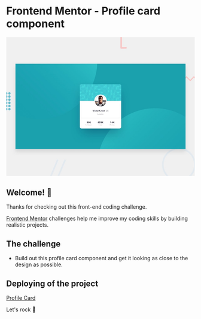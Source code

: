 # Frontend Mentor - Profile card component

![Design preview for the Profile card component coding challenge](./design/desktop-preview.jpg)

## Welcome! 👋

Thanks for checking out this front-end coding challenge.

[Frontend Mentor](https://www.frontendmentor.io) challenges help me improve my coding skills by building realistic projects.


## The challenge

- Build out this profile card component and get it looking as close to the design as possible.


## Deploying of the project


 [Profile Card](https://deysilopes.github.io/profile-card/)


Let's rock 🚀
